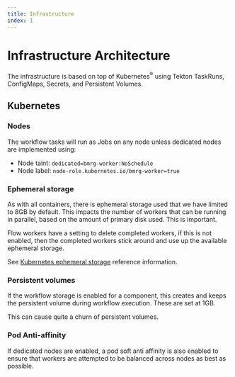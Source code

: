```yaml
---
title: Infrastructure
index: 1
---
```


# Infrastructure Architecture

The infrastructure is based on top of Kubernetes<sup>®</sup> using Tekton TaskRuns, ConfigMaps, Secrets, and Persistent Volumes.

## Kubernetes

### Nodes

The workflow tasks will run as Jobs on any node unless dedicated nodes are implemented using:

- Node taint: `dedicated=bmrg-worker:NoSchedule`
- Node label: `node-role.kubernetes.io/bmrg-worker=true`

### Ephemeral storage

As with all containers, there is ephemeral storage used that we have limited to 8GB by default. This impacts the number of workers that can be running in parallel, based on the amount of primary disk used. This is important. 

Flow workers have a setting to delete completed workers, if this is not enabled, then the completed workers stick around and use up the available ephemeral storage.

See [Kubernetes ephemeral storage](https://kubernetes.io/docs/concepts/configuration/manage-compute-resources-container/#local-ephemeral-storage) reference information.

### Persistent volumes

If the workflow storage is enabled for a component, this creates and keeps the persistent volume during workflow execution. These are set at 1GB.

This can cause quite a churn of persistent volumes.

### Pod Anti-affinity

If dedicated nodes are enabled, a pod soft anti affinity is also enabled to ensure that workers are attempted to be balanced across nodes as best as possible.
